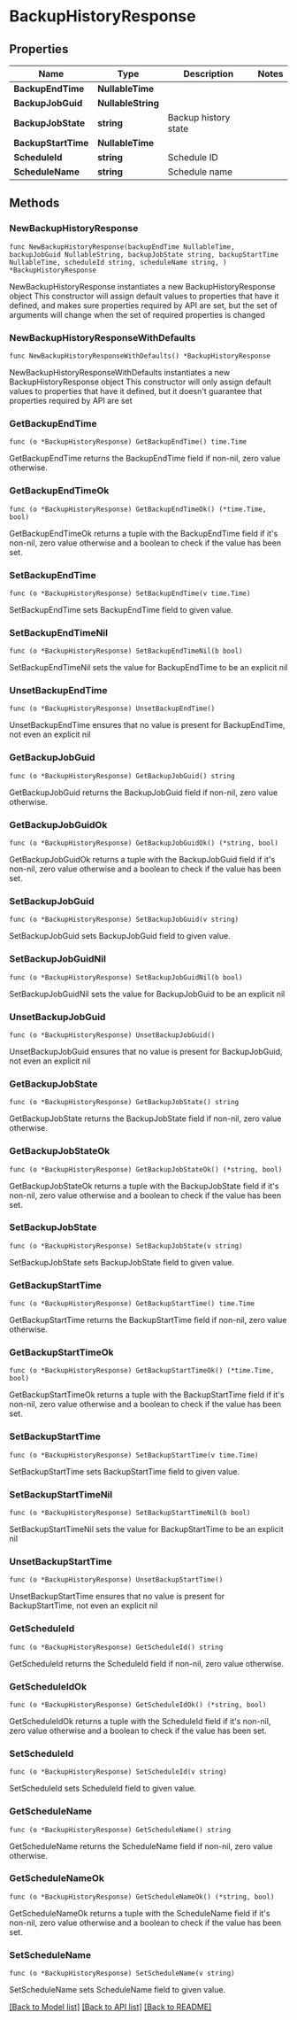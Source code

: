 # BackupHistoryResponse

## Properties

Name | Type | Description | Notes
------------ | ------------- | ------------- | -------------
**BackupEndTime** | **NullableTime** |  | 
**BackupJobGuid** | **NullableString** |  | 
**BackupJobState** | **string** | Backup history state | 
**BackupStartTime** | **NullableTime** |  | 
**ScheduleId** | **string** | Schedule ID | 
**ScheduleName** | **string** | Schedule name | 

## Methods

### NewBackupHistoryResponse

`func NewBackupHistoryResponse(backupEndTime NullableTime, backupJobGuid NullableString, backupJobState string, backupStartTime NullableTime, scheduleId string, scheduleName string, ) *BackupHistoryResponse`

NewBackupHistoryResponse instantiates a new BackupHistoryResponse object
This constructor will assign default values to properties that have it defined,
and makes sure properties required by API are set, but the set of arguments
will change when the set of required properties is changed

### NewBackupHistoryResponseWithDefaults

`func NewBackupHistoryResponseWithDefaults() *BackupHistoryResponse`

NewBackupHistoryResponseWithDefaults instantiates a new BackupHistoryResponse object
This constructor will only assign default values to properties that have it defined,
but it doesn't guarantee that properties required by API are set

### GetBackupEndTime

`func (o *BackupHistoryResponse) GetBackupEndTime() time.Time`

GetBackupEndTime returns the BackupEndTime field if non-nil, zero value otherwise.

### GetBackupEndTimeOk

`func (o *BackupHistoryResponse) GetBackupEndTimeOk() (*time.Time, bool)`

GetBackupEndTimeOk returns a tuple with the BackupEndTime field if it's non-nil, zero value otherwise
and a boolean to check if the value has been set.

### SetBackupEndTime

`func (o *BackupHistoryResponse) SetBackupEndTime(v time.Time)`

SetBackupEndTime sets BackupEndTime field to given value.


### SetBackupEndTimeNil

`func (o *BackupHistoryResponse) SetBackupEndTimeNil(b bool)`

 SetBackupEndTimeNil sets the value for BackupEndTime to be an explicit nil

### UnsetBackupEndTime
`func (o *BackupHistoryResponse) UnsetBackupEndTime()`

UnsetBackupEndTime ensures that no value is present for BackupEndTime, not even an explicit nil
### GetBackupJobGuid

`func (o *BackupHistoryResponse) GetBackupJobGuid() string`

GetBackupJobGuid returns the BackupJobGuid field if non-nil, zero value otherwise.

### GetBackupJobGuidOk

`func (o *BackupHistoryResponse) GetBackupJobGuidOk() (*string, bool)`

GetBackupJobGuidOk returns a tuple with the BackupJobGuid field if it's non-nil, zero value otherwise
and a boolean to check if the value has been set.

### SetBackupJobGuid

`func (o *BackupHistoryResponse) SetBackupJobGuid(v string)`

SetBackupJobGuid sets BackupJobGuid field to given value.


### SetBackupJobGuidNil

`func (o *BackupHistoryResponse) SetBackupJobGuidNil(b bool)`

 SetBackupJobGuidNil sets the value for BackupJobGuid to be an explicit nil

### UnsetBackupJobGuid
`func (o *BackupHistoryResponse) UnsetBackupJobGuid()`

UnsetBackupJobGuid ensures that no value is present for BackupJobGuid, not even an explicit nil
### GetBackupJobState

`func (o *BackupHistoryResponse) GetBackupJobState() string`

GetBackupJobState returns the BackupJobState field if non-nil, zero value otherwise.

### GetBackupJobStateOk

`func (o *BackupHistoryResponse) GetBackupJobStateOk() (*string, bool)`

GetBackupJobStateOk returns a tuple with the BackupJobState field if it's non-nil, zero value otherwise
and a boolean to check if the value has been set.

### SetBackupJobState

`func (o *BackupHistoryResponse) SetBackupJobState(v string)`

SetBackupJobState sets BackupJobState field to given value.


### GetBackupStartTime

`func (o *BackupHistoryResponse) GetBackupStartTime() time.Time`

GetBackupStartTime returns the BackupStartTime field if non-nil, zero value otherwise.

### GetBackupStartTimeOk

`func (o *BackupHistoryResponse) GetBackupStartTimeOk() (*time.Time, bool)`

GetBackupStartTimeOk returns a tuple with the BackupStartTime field if it's non-nil, zero value otherwise
and a boolean to check if the value has been set.

### SetBackupStartTime

`func (o *BackupHistoryResponse) SetBackupStartTime(v time.Time)`

SetBackupStartTime sets BackupStartTime field to given value.


### SetBackupStartTimeNil

`func (o *BackupHistoryResponse) SetBackupStartTimeNil(b bool)`

 SetBackupStartTimeNil sets the value for BackupStartTime to be an explicit nil

### UnsetBackupStartTime
`func (o *BackupHistoryResponse) UnsetBackupStartTime()`

UnsetBackupStartTime ensures that no value is present for BackupStartTime, not even an explicit nil
### GetScheduleId

`func (o *BackupHistoryResponse) GetScheduleId() string`

GetScheduleId returns the ScheduleId field if non-nil, zero value otherwise.

### GetScheduleIdOk

`func (o *BackupHistoryResponse) GetScheduleIdOk() (*string, bool)`

GetScheduleIdOk returns a tuple with the ScheduleId field if it's non-nil, zero value otherwise
and a boolean to check if the value has been set.

### SetScheduleId

`func (o *BackupHistoryResponse) SetScheduleId(v string)`

SetScheduleId sets ScheduleId field to given value.


### GetScheduleName

`func (o *BackupHistoryResponse) GetScheduleName() string`

GetScheduleName returns the ScheduleName field if non-nil, zero value otherwise.

### GetScheduleNameOk

`func (o *BackupHistoryResponse) GetScheduleNameOk() (*string, bool)`

GetScheduleNameOk returns a tuple with the ScheduleName field if it's non-nil, zero value otherwise
and a boolean to check if the value has been set.

### SetScheduleName

`func (o *BackupHistoryResponse) SetScheduleName(v string)`

SetScheduleName sets ScheduleName field to given value.



[[Back to Model list]](../README.md#documentation-for-models) [[Back to API list]](../README.md#documentation-for-api-endpoints) [[Back to README]](../README.md)


